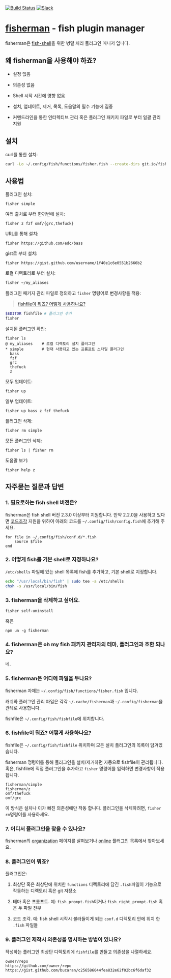[slack-link]: https://fisherman-wharf.herokuapp.com
[slack-badge]: https://fisherman-wharf.herokuapp.com/badge.svg
[travis-link]: https://travis-ci.org/fisherman/fisherman
[travis-badge]: https://img.shields.io/travis/fisherman/fisherman.svg

[organization]: https://github.com/fisherman
[fish-shell]: https://github.com/fish-shell/fish-shell
[fisherman]: http://fisherman.sh
[online]: http://fisherman.sh/#search

[![Build Status][travis-badge]][travis-link]
[![Slack][slack-badge]][slack-link]

# [fisherman] - fish plugin manager

fisherman은 [fish-shell]을 위한 병렬 처리 플러그인 매니저 입니다.

## 왜 fisherman을 사용해야 하죠?

* 설정 없음

* 의존성 없음

* Shell 시작 시간에 영향 없음

* 설치, 업데이트, 제거, 목록, 도움말의 필수 기능에 집중

* 커멘드라인을 통한 인터렉티브 관리 혹은 플러그인 패키지 파일로 부터 일괄 관리 지원

## 설치

curl를 통한 설치:

```sh
curl -Lo ~/.config/fish/functions/fisher.fish --create-dirs git.io/fisherman
```

## 사용법

플러그인 설치:

```
fisher simple
```

여러 출처로 부터 한꺼번에 설치:

```
fisher z fzf omf/{grc,thefuck}
```

URL를 통해 설치:

```
fisher https://github.com/edc/bass
```

gist로 부터 설치:

```
fisher https://gist.github.com/username/1f40e1c6e0551b2666b2
```

로컬 디렉토리로 부터 설치:

```sh
fisher ~/my_aliases
```

플러그인 패키지 관리 파일로 정의하고 `fisher` 명령어로 변경사항을 적용:

> [fishfile이 뭐죠? 어떻게 사용하나요?](#6-fishfile이-뭐죠?-어떻게-사용하나요?)

```sh
$EDITOR fishfile # 플러그인 추가
fisher
```

설치된 플러그인 확인:

```ApacheConf
fisher ls
@ my_aliases    # 로컬 디렉토리 설치 플러그인
* simple        # 현재 사용되고 있는 프롬프트 스타일 플러그인
  bass
  fzf
  grc
  thefuck
  z
```

모두 업데이트:

```
fisher up
```

일부 업데이트:

```
fisher up bass z fzf thefuck
```

플러그인 삭제:

```
fisher rm simple
```

모든 플러그인 삭제:

```
fisher ls | fisher rm
```

도움말 보기:

```
fisher help z
```

## 자주묻는 질문과 답변

### 1. 필요로하는 fish shell 버전은?

fisherman은 fish shell 버전 2.3.0 이상부터 지원합니다. 만약 2.2.0을 사용하고 있다면 [코드조각](#8-플러그인이-뭐죠?) 지원을 위하여 아래의 코드를 `~/.config/fish/config.fish`에 추가해 주세요.

```fish
for file in ~/.config/fish/conf.d/*.fish
    source $file
end
```

### 2. 어떻게 fish를 기본 shell로 지정하나요?

`/etc/shells` 파일에 있는 shell 목록에 fish를 추가하고, 기본 shell로 지정합니다.

```sh
echo "/usr/local/bin/fish" | sudo tee -a /etc/shells
chsh -s /usr/local/bin/fish
```

### 3. fisherman을 삭제하고 싶어요.

```fish
fisher self-uninstall
```

혹은

```
npm un -g fisherman
```

### 4. fisherman은 oh my fish 패키지 관리자의 테마, 플러그인과 호환 되나요?

네.

### 5. fisherman은 어디에 파일을 두나요?

fisherman 자체는 `~/.config/fish/functions/fisher.fish` 입니다.

캐쉬와 플러그인 관리 파일은 각각 `~/.cache/fisherman`과 `~/.config/fisherman`을 관례로 사용합니다.

fishfile은 `~/.config/fish/fishfile`에 위치합니다.

### 6. fishfile이 뭐죠? 어떻게 사용하나요?

fishfile은 `~/.config/fish/fishfile` 위치하며 모든 설치 플러그인의 목록이 담겨있습니다.

fisherman 명령어를 통해 플러그인을 설치/제거하면 자동으로 fishfile이 관리됩니다. 혹은, fishfile에 직접 플러그인을 추가하고 `fisher` 명령어를 입력하면 변경사항이 적용됩니다.

```
fisherman/simple
fisherman/z
omf/thefuck
omf/grc
```

이 방식은 설치나 이가 빠진 의존성에만 작동 합니다. 플러그인을 삭제하려면, `fisher rm`명령어를 사용하세요.

### 7. 어디서 플러그인을 찾을 수 있나요?

fisherman의 [organization] 페이지를 살펴보거나 [online] 플러그인 목록에서 찾아보세요.

### 8. 플러그인이 뭐죠?

플러그인은:

1. 최상단 혹은 최상단에 위치한 `functions` 디렉토리에 담긴 `.fish`파일이 기능으로 작동하는 디렉토리 혹은 git 저장소

2. 테마 혹은 프롬프트. 예: `fish_prompt.fish`이거나 `fish_right_prompt.fish` 혹은 두 파일 전부

3. 코드 조각. 예: fish shell 시작시 불러들이게 되는 `conf.d` 디렉토리 안에 위치 한 `.fish` 파일들

### 9. 플러그인 제작시 의존성을 명시하는 방법이 있나요?

작성하는 플러그인 최상단 디렉토리에  `fishfile`를 만들고 의존성을 나열하세요.

```fish
owner/repo
https://github.com/owner/repo
https://gist.github.com/bucaran/c256586044fea832e62f02bc6f6daf32
```
